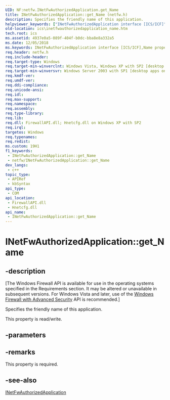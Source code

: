 ```yaml
---
UID: NF:netfw.INetFwAuthorizedApplication.get_Name
title: INetFwAuthorizedApplication::get_Name (netfw.h)
description: Specifies the friendly name of this application.
helpviewer_keywords: ["INetFwAuthorizedApplication interface [ICS/ICF]","Name property","INetFwAuthorizedApplication.Name","INetFwAuthorizedApplication.get_Name","INetFwAuthorizedApplication::Name","INetFwAuthorizedApplication::get_Name","INetFwAuthorizedApplication::put_Name","Name property [ICS/ICF]","Name property [ICS/ICF]","INetFwAuthorizedApplication interface","get_Name","ics.inetfwauthorizedapplication_name","netfw/INetFwAuthorizedApplication::Name","netfw/INetFwAuthorizedApplication::get_Name","netfw/INetFwAuthorizedApplication::put_Name"]
old-location: ics\inetfwauthorizedapplication_name.htm
tech.root: ics
ms.assetid: 4937e0a5-089f-404f-b0dc-bba8e8a332a5
ms.date: 12/05/2018
ms.keywords: INetFwAuthorizedApplication interface [ICS/ICF],Name property, INetFwAuthorizedApplication.Name, INetFwAuthorizedApplication.get_Name, INetFwAuthorizedApplication::Name, INetFwAuthorizedApplication::get_Name, INetFwAuthorizedApplication::put_Name, Name property [ICS/ICF], Name property [ICS/ICF],INetFwAuthorizedApplication interface, get_Name, ics.inetfwauthorizedapplication_name, netfw/INetFwAuthorizedApplication::Name, netfw/INetFwAuthorizedApplication::get_Name, netfw/INetFwAuthorizedApplication::put_Name
req.header: netfw.h
req.include-header: 
req.target-type: Windows
req.target-min-winverclnt: Windows Vista, Windows XP with SP2 [desktop apps only]
req.target-min-winversvr: Windows Server 2003 with SP1 [desktop apps only]
req.kmdf-ver: 
req.umdf-ver: 
req.ddi-compliance: 
req.unicode-ansi: 
req.idl: 
req.max-support: 
req.namespace: 
req.assembly: 
req.type-library: 
req.lib: 
req.dll: FirewallAPI.dll; Hnetcfg.dll on Windows XP with SP2
req.irql: 
targetos: Windows
req.typenames: 
req.redist: 
ms.custom: 19H1
f1_keywords:
 - INetFwAuthorizedApplication::get_Name
 - netfw/INetFwAuthorizedApplication::get_Name
dev_langs:
 - c++
topic_type:
 - APIRef
 - kbSyntax
api_type:
 - COM
api_location:
 - FirewallAPI.dll
 - Hnetcfg.dll
api_name:
 - INetFwAuthorizedApplication::get_Name
---
```


# INetFwAuthorizedApplication::get_Name


## -description

<p class="CCE_Message">[The Windows Firewall API is available for use in the operating systems specified in the Requirements section. It may be altered or unavailable in subsequent versions. For Windows Vista and later, use of the <a href="/previous-versions/windows/desktop/ics/windows-firewall-advanced-security-start-page">Windows Firewall with Advanced Security</a> API is recommended.]

Specifies the friendly name  of this application.

This property is read/write.

## -parameters

## -remarks

This property is required.

## -see-also

<a href="/previous-versions/windows/desktop/api/netfw/nn-netfw-inetfwauthorizedapplication">INetFwAuthorizedApplication</a>

